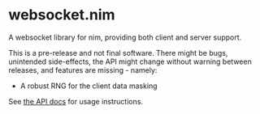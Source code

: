 # websocket.nim

A websocket library for nim, providing both client and server support.

This is a pre-release and not final software. There might be bugs,
unintended side-effects, the API might change without warning between releases,
and features are missing - namely:

 * A robust RNG for the client data masking

See [the API docs](http://niv.github.io/websocket.nim/docs/0.3.0/websocket.html) for usage instructions.
